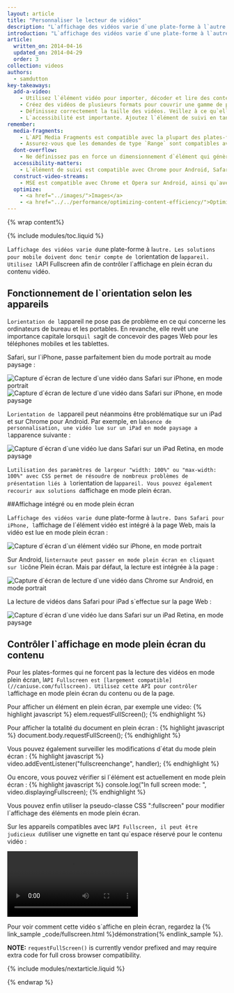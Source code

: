 ```yaml
---
layout: article
title: "Personnaliser le lecteur de vidéos"
description: "L`affichage des vidéos varie d`une plate-forme à l`autre. Les solutions pour mobile doivent donc tenir compte de l`orientation de l`appareil. Utilisez l`API Fullscreen afin de contrôler l`affichage en plein écran du contenu vidéo."
introduction: "L`affichage des vidéos varie d`une plate-forme à l`autre. Les solutions pour mobile doivent donc tenir compte de l`orientation de l`appareil. Utilisez l`API Fullscreen afin de contrôler l`affichage en plein écran du contenu vidéo."
article:
  written_on: 2014-04-16
  updated_on: 2014-04-29
  order: 3
collection: videos
authors:
  - samdutton
key-takeaways:
  add-a-video:
    - Utilisez l`élément vidéo pour importer, décoder et lire des contenus vidéos sur votre site.
    - Créez des vidéos de plusieurs formats pour couvrir une gamme de plates-formes mobiles.
    - Définissez correctement la taille des vidéos. Veillez à ce qu`elles ne débordent pas de leurs contenants.
    - L`accessibilité est importante. Ajoutez l`élément de suivi en tant qu`élément enfant de l`élément vidéo.
remember:
  media-fragments:
    - L`API Media Fragments est compatible avec la plupart des plates-formes, à l`exception d`iOS.
    - Assurez-vous que les demandes de type `Range` sont compatibles avec votre serveur. Elles sont activées par défaut sur la plupart des serveurs. Cependant, il arrive qu`elles soient désactivées sur certains services d`hébergement.
  dont-overflow:
    - Ne définissez pas en force un dimensionnement d`élément qui génère un format d`image différent de celui de la vidéo d`origine. Les vidéos écrasées ou étirées donnent une mauvaise image du site.
  accessibility-matters:
    - L`élément de suivi est compatible avec Chrome pour Android, Safari pour iOS, ainsi que tous les navigateurs actuels pour ordinateur de bureau, sauf Firefox (voir <a href="http://caniuse.com/track" title="État de compatibilité d`un élément de suivi">caniuse.com/track</a>). Plusieurs polyfills sont également disponibles. Nous vous recommandons d`utiliser l`<a href='//www.delphiki.com/html5/playr/' title='élément de suivi polyfill Playr'>Playr</a> ou le<a href='//captionatorjs.com/' title='suivi Captionator'>Captionator</a>.
  construct-video-streams:
    - MSE est compatible avec Chrome et Opera sur Android, ainsi qu`avec Internet Explorer 11 et Chrome pour les ordinateurs de bureau. La compatibilité est également prévue pour <a href='http://wiki.mozilla.org/Platform/MediaSourceExtensions' title='Firefox Media Source Extensions implementation timeline'>Firefox</a>.
  optimize:
    - <a href="../images/">Images</a>
    - <a href="../../performance/optimizing-content-efficiency/">Optimiser l`efficacité du contenu</a>
---
```


{% wrap content%}

{% include modules/toc.liquid %}

<style>

  img, video, object {
    max-width: 100%;
  }

  img.center {
    display: block;
    margin-left: auto;
    margin-right: auto;
  }

</style>

L`affichage des vidéos varie d`une plate-forme à l`autre. Les solutions pour mobile doivent donc tenir compte de l`orientation de l`appareil. Utilisez l`API Fullscreen afin de contrôler l`affichage en plein écran du contenu vidéo.

## Fonctionnement de l`orientation selon les appareils

L`orientation de l`appareil ne pose pas de problème en ce qui concerne les ordinateurs de bureau et les portables. En revanche, elle revêt une importance capitale lorsqu`il s`agit de concevoir des pages Web pour les téléphones mobiles et les tablettes.

Safari, sur l`iPhone, passe parfaitement bien du mode portrait au mode paysage :

<div class="clear">
   <img class="g-wide--1 g-medium--half" alt="Capture d`écran de lecture d`une vidéo dans Safari sur iPhone, en mode portrait" src="images/iPhone-video-playing-portrait.png">
   <img class="g-wide--2 g-wide--last g-medium--half g--last" alt="Capture d`écran de lecture d`une vidéo dans Safari sur iPhone, en mode paysage" src="images/iPhone-video-playing-landscape.png">
</div>

L`orientation de l`appareil peut néanmoins être problématique sur un iPad et sur Chrome pour Android.
Par exemple, en l`absence de personnalisation, une vidéo lue sur un iPad en mode paysage a l`apparence suivante :

<img class="center" alt="Capture d`écran d`une vidéo lue dans Safari sur un iPad Retina, en mode paysage"
src="images/iPad-Retina-landscape-video-playing.png">

L`utilisation des paramètres de largeur "width: 100%" ou "max-width: 100%" avec CSS permet de résoudre de nombreux problèmes de présentation liés à l`orientation de l`appareil. Vous pouvez également recourir aux solutions d`affichage en mode plein écran.

##Affichage intégré ou en mode plein écran

L`affichage des vidéos varie d`une plate-forme à l`autre. Dans Safari pour iPhone, l`affichage de l`élément vidéo est intégré à la page Web, mais la vidéo est lue en mode plein écran :

<img class="center" alt="Capture d`écran d`un élément vidéo sur iPhone, en mode portrait" src="images/iPhone-video-with-poster.png">

Sur Android, l`internaute peut passer en mode plein écran en cliquant sur l`icône Plein écran. Mais par défaut, la lecture est intégrée à la page :

<img class="center" alt="   Capture d`écran de lecture d`une vidéo dans Chrome sur Android, en mode portrait" src="images/Chrome-Android-video-playing-portrait-3x5.png">

La lecture de vidéos dans Safari pour iPad s`effectue sur la page Web :

<img class="center" alt="Capture d`écran d`une vidéo lue dans Safari sur un iPad Retina, en mode paysage" src="images/iPad-Retina-landscape-video-playing.png">

## Contrôler l`affichage en mode plein écran du contenu

Pour les plates-formes qui ne forcent pas la lecture des vidéos en mode plein écran, l`API Fullscreen est [largement compatible] (//caniuse.com/fullscreen). Utilisez cette API pour contrôler l`affichage en mode plein écran du contenu ou de la page.

Pour afficher un élément en plein écran, par exemple une video:
{% highlight javascript %}
elem.requestFullScreen();
{% endhighlight %}

Pour afficher la totalité du document en plein écran :
{% highlight javascript %}
document.body.requestFullScreen();
{% endhighlight %}

Vous pouvez également surveiller les modifications d`état du mode plein écran :
{% highlight javascript %}
video.addEventListener("fullscreenchange", handler);
{% endhighlight %}

Ou encore, vous pouvez vérifier si l`élément est actuellement en mode plein écran :
{% highlight javascript %}
console.log("In full screen mode: ", video.displayingFullscreen);
{% endhighlight %}

Vous pouvez enfin utiliser la pseudo-classe CSS ":fullscreen" pour modifier l`affichage des éléments en mode plein écran.

Sur les appareils compatibles avec l`API Fullscreen, il peut être judicieux d`utiliser une vignette en tant qu`espace réservé pour le contenu vidéo :

<video autoplay loop class="center">
  <source src="video/fullscreen.webm" type="video/webm">
  <source src="video/fullscreen.mp4" type="video/mp4">
     <p>Ce navigateur n`est pas compatible avec l`élément vidéo.</p>
</video>

Pour voir comment cette vidéo s`affiche en plein écran, regardez la {% link_sample _code/fullscreen.html %}démonstration{% endlink_sample %}.

**NOTE:** `requestFullScreen()` is currently vendor prefixed and may require
extra code for full cross browser compatibility.

{% include modules/nextarticle.liquid %}

{% endwrap %}

